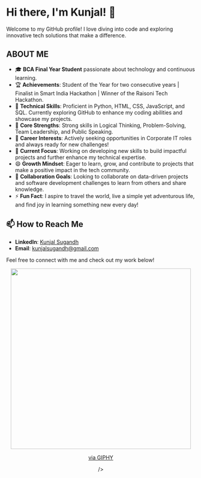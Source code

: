 # Hi there, I'm Kunjal! 👋 

Welcome to my GitHub profile! I love diving into code and exploring innovative tech solutions that make a difference.

## ABOUT ME
- 🎓 **BCA Final Year Student** passionate about technology and continuous learning.
- 🏆 **Achievements**: Student of the Year for two consecutive years | Finalist in Smart India Hackathon | Winner of the Raisoni Tech Hackathon.
- 🎯 **Technical Skills**: Proficient in Python, HTML, CSS, JavaScript, and SQL. Currently exploring GitHub to enhance my coding abilities and showcase my projects.
- 🌱 **Core Strengths**: Strong skills in Logical Thinking, Problem-Solving, Team Leadership, and Public Speaking.
- 💼 **Career Interests**: Actively seeking opportunities in Corporate IT roles and always ready for new challenges!
- 🔭 **Current Focus**: Working on developing new skills to build impactful projects and further enhance my technical expertise.
- 😄 **Growth Mindset**: Eager to learn, grow, and contribute to projects that make a positive impact in the tech community.
- 👯 **Collaboration Goals**: Looking to collaborate on data-driven projects and software development challenges to learn from others and share knowledge.
- ⚡ **Fun Fact**: I aspire to travel the world, live a simple yet adventurous life, and find joy in learning something new every day!

## 📫 How to Reach Me
- **LinkedIn**: [Kunjal Sugandh](https://www.linkedin.com/in/kunjal-sugandh-bbb139262)  
- **Email**: [kunjalsugandh@gmail.com](mailto:kunjalsugandh@gmail.com)

Feel free to connect with me and check out my work below!

<div id="header" align="center">
  <img src="https://giphy.com/embed/VPnfM9bmR0ZaQo3qtK" width="480" height="480" style="" frameBorder="0" class="giphy-embed" allowFullScreen><p><a href="https://giphy.com/stickers/ArkusNexus-palmar22-viajemind-thesandboxmind-VPnfM9bmR0ZaQo3qtK">via GIPHY</a></p> /> 
</div>





